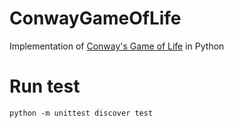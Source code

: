 # ConwayGameOfLife
Implementation of [Conway's Game of Life](http://rosettacode.org/wiki/Conway%27s_Game_of_Life) in Python 

# Run test 
    python -m unittest discover test 
